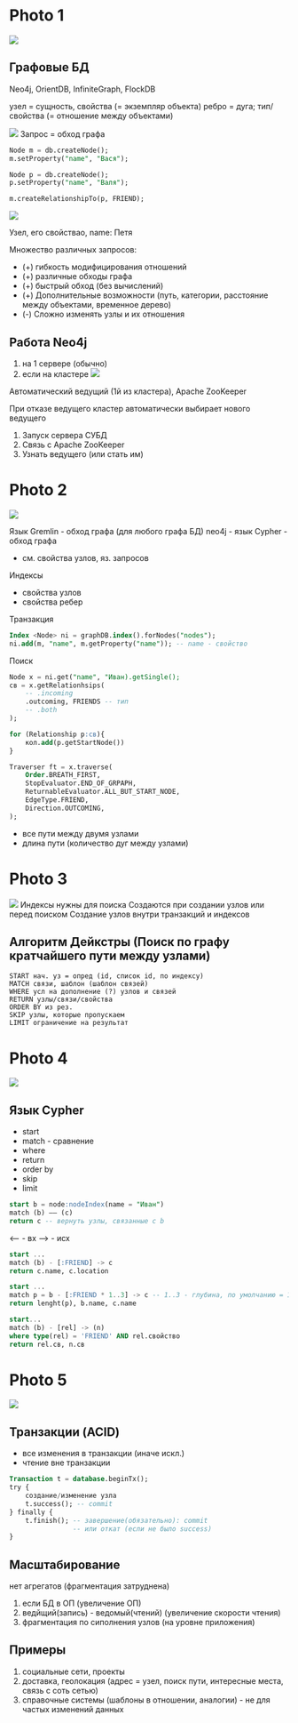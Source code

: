 # Photo 1
![](./DSC06506.JPG)

## Графовые БД
Neo4j, OrientDB, InfiniteGraph, FlockDB

узел = сущность, свойства (= экземпляр объекта)
ребро = дуга; тип/свойства (= отношение между объектами)

![](./photo1.png)
Запрос = обход графа

```sql
Node m = db.createNode();
m.setProperty("name", "Вася");

Node p = db.createNode();
p.setProperty("name", "Валя");

m.createRelationshipTo(p, FRIEND);
```

![](./photo2.png)

Узел, его свойствао, name: Петя

Множество различных запросов:
- (+) гибкость модифицирования отношений
- (+) различные обходы графа
- (+) быстрый обход (без вычислений)
- (+) Дополнительные возможности (путь, категории, расстояние между объектами, временное дерево)
- (-) Сложно изменять узлы и их отношения

## Работа Neo4j
1) на 1 сервере (обычно)
2) если на кластере
![](./photo3.png)

Автоматический ведущий (1й из кластера), Apache ZooKeeper

При отказе ведущего кластер автоматически выбирает нового ведущего

1. Запуск сервера СУБД
2. Связь с Apache ZooKeeper
3. Узнать ведущего (или стать им)

# Photo 2
![](./DSC06507.JPG)

Язык Gremlin - обход графа (для любого графа БД)
neo4j - язык Cypher - обход графа   
+ см. свойства узлов, яз. запросов

Индексы
- свойства узлов
- свойства ребер

Транзакция
```sql
Index <Node> ni = graphDB.index().forNodes("nodes");
ni.add(m, "name", m.getProperty("name")); -- name - свойство
```

Поиск
```sql
Node x = ni.get("name", "Иван).getSingle();
св = x.getRelationhsips(
    -- .incoming
    .outcoming, FRIENDS -- тип
    -- .both
);

for (Relationship p:св){
    кол.add(p.getStartNode())
}
```

```sql
Traverser ft = x.traverse(
    Order.BREATH_FIRST,
    StopEvaluator.END_OF_GRPAPH,
    ReturnableEvaluator.ALL_BUT_START_NODE,
    EdgeType.FRIEND,
    Direction.OUTCOMING,
);
```
- все пути между двумя узлами
- длина пути (количество дуг между узлами)

# Photo 3
![](./DSC06508.JPG)
Индексы нужны для поиска
Создаются при создании узлов или перед поиском
Создание узлов внутри транзакций и индексов

## Алгоритм Дейкстры (Поиск по графу кратчайшего пути между узлами)
```
START нач. уз = опред (id, список id, по индексу)
MATCH связи, шаблон (шаблон связей)
WHERE усл на дополнение (?) узлов и связей
RETURN узлы/связи/свойства
ORDER BY из рез.
SKIP узлы, которые пропускаем
LIMIT ограничение на результат
```

# Photo 4
![](./DSC06509.JPG)

## Язык Cypher
- start
- match - сравнение
- where
- return
- order by
- skip
- limit

 ```sql
 start b = node:nodeIndex(name = "Иван")
 match (b) —— (c)
 return c -- вернуть узлы, связанные с b 
 ```

<-- - вх 
--> - исх

```sql
start ...
match (b) - [:FRIEND] -> c
return c.name, c.location
```

```sql
start ...
match p = b - [:FRIEND * 1..3] -> c -- 1..3 - глубина, по умолчанию = 1
return lenght(p), b.name, c.name
```

```sql
start...
match (b) - [rel] -> (n)
where type(rel) = 'FRIEND' AND rel.свойство
return rel.св, n.св
```

# Photo 5
![](./DSC06510.JPG)
## Транзакции (ACID)
- все изменения в транзакции (иначе искл.)
- чтение вне транзакции

```sql
Transaction t = database.beginTx();
try {
    создание/изменение узла
    t.success(); -- commit
} finally {
    t.finish(); -- завершение(обязательно): commit
                -- или откат (если не было success)
}
```

## Масштабирование
нет агрегатов (фрагментация затруднена)

1) если БД в ОП                         (увеличение ОП)
2) ведйщий(запись) - ведомый(чтений)    (увеличение скорости чтения)
3) фрагментация по сиполнения узлов     (на уровне приложения)

## Примеры
1) социальные сети, проекты
2) доставка, геолокация (адрес = узел, поиск пути, интересные места, связь с соть сетью)
3) справочные системы (шаблоны в отношении, аналогии)
\- не для частых изменений данных